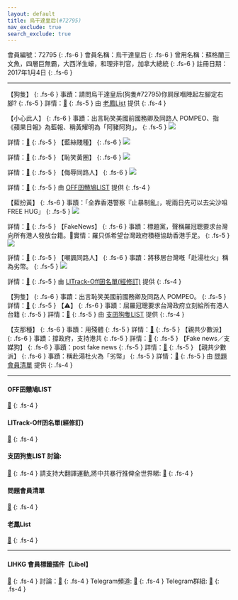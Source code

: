 ```yaml
---
layout: default
title: 烏干達皇后(#72795)
nav_exclude: true
search_exclude: true
---
```


會員編號：72795
{: .fs-6 }
會員名稱：烏干達皇后
{: .fs-6 }
曾用名稱：蘇格蘭三文魚，四層巨無霸，大西洋生蠔，和理非判官，加拿大總統
{: .fs-6 }
註冊日期：2017年1月4日
{: .fs-6 }

---

<div class="code-example" markdown="1">

【狗隻】
{: .fs-6 }
事蹟：請問烏干達皇后(狗隻#72795)你屙尿嗰陣起左腳定右腳?
{: .fs-5 }
詳情：[🔗](https://lih.kg/2357601)
{: .fs-5 }
由 [老鳳List](#老鳳list) 提供
{: .fs-4 }

</div>
<div class="code-example" markdown="1">

【小心此人】
{: .fs-6 }
事蹟：出言恥笑美國前國務卿及同路人 POMPEO、指《蘋果日報》為藍報、稱黃耀明為「阿豬阿狗」。
{: .fs-5 }
![](https://filedn.eu/l9Hq1YKLkJ4m0VSXcdcfUaJ/LIHKG_on99/on9_jai/72795/72795.1_.png)

詳情：[🔗](https://lih.kg/sddHNcX)
{: .fs-5 }
【藍絲賤種】
{: .fs-6 }
![](https://filedn.eu/l9Hq1YKLkJ4m0VSXcdcfUaJ/LIHKG_on99/on9_jai/72795/72795.2_.png)

詳情：[🔗](https://lih.kg/hmsdET)
{: .fs-5 }
【恥笑黃圈】
{: .fs-6 }
![](https://filedn.eu/l9Hq1YKLkJ4m0VSXcdcfUaJ/LIHKG_on99/on9_jai/72795/72795.3_.png)

詳情：[🔗](https://lih.kg/aQLvpfV)
{: .fs-5 }
【侮辱同路人】
{: .fs-6 }
![](https://filedn.eu/l9Hq1YKLkJ4m0VSXcdcfUaJ/LIHKG_on99/on9_jai/72795/72795.4_.png)

詳情：[🔗](https://lih.kg/huQqnT)
{: .fs-5 }
由 [OFF囝戇鳩LIST](#off囝戇鳩list) 提供
{: .fs-4 }

</div>
<div class="code-example" markdown="1">

【藍扮黃】
{: .fs-6 }
事蹟：「全靠香港警察『止暴制亂』，呢兩日先可以去尖沙咀FREE HUG」
{: .fs-5 }
![](https://filedn.eu/l9Hq1YKLkJ4m0VSXcdcfUaJ/LIHKG_on99/following/91227/91227.1_.png)

詳情：[🔗](https://lih.kg/2820758)
{: .fs-5 }
【FakeNews】
{: .fs-6 }
事蹟：標題黨，聲稱羅冠聰要求台灣向所有港人發放台籍。🔐實情：羅只係希望台灣政府積極協助香港手足。
{: .fs-5 }
![](https://na.cx/i/p1dZuj9.png)

詳情：[🔗](https://lih.kg/2820665)
{: .fs-5 }
【嘲諷同路人】
{: .fs-6 }
事蹟：將移居台灣嘅「赴湯杜火」稱為劣幣。
{: .fs-5 }
![](https://na.cx/i/zh4t66U.png)


詳情：[🔗](https://lih.kg/ifCnJT)
{: .fs-5 }
由 [LITrack-Off囝名單(經修訂)](#litrack-off囝名單(經修訂)) 提供
{: .fs-4 }

</div>
<div class="code-example" markdown="1">

【狗隻】
{: .fs-6 }
事蹟：出言恥笑美國前國務卿及同路人 POMPEO。
{: .fs-5 }
詳情：[🔗](https://lih.kg/sddHNcX)
{: .fs-5 }
【⚠️】
{: .fs-6 }
事蹟：屈羅冠聰要求台灣政府立刻給所有港人台籍
{: .fs-5 }
詳情：[🔗](https://lih.kg/2820665)
{: .fs-5 }
由 [支囝狗隻LIST](#支囝狗隻list-討論) 提供
{: .fs-4 }

</div>
<div class="code-example" markdown="1">

【支那種】
{: .fs-6 }
事蹟：用殘體
{: .fs-5 }
詳情：[🔗](https://lih.kg/2584271)
{: .fs-5 }
【親共少數派】
{: .fs-6 }
事蹟：撐政府，支持港共
{: .fs-5 }
詳情：[🔗](https://lih.kg/2851411)
{: .fs-5 }
【Fake news／支媒狗】
{: .fs-6 }
事蹟：post fake news
{: .fs-5 }
詳情：[🔗](https://lih.kg/2820665)
{: .fs-5 }
【親共少數派】
{: .fs-6 }
事蹟：稱赴湯杜火為「劣幣」
{: .fs-5 }
詳情：[🔗](https://lih.kg/ifCnJT)
{: .fs-5 }
由 [問題會員清單](#問題會員清單) 提供
{: .fs-4 }

</div>

---

#### OFF囝戇鳩LIST
[🔗](https://bit.ly/lihkg_on9_list)
{: .fs-4 }
#### LITrack-Off囝名單(經修訂)
[🔗](http://tiny.cc/LITrack_GS)
{: .fs-4 }
#### 支囝狗隻LIST 討論: 
[🔗](https://lih.kg/2908480)
{: .fs-4 }
請支持大翻譯運動,將中共暴行推俾全世界睇: [🔗](https://twitter.com/tgtm_official)
{: .fs-4 }

#### 問題會員清單
[🔗](https://github.com/V4KFDgEw8T/rccnmlhnzv)
{: .fs-4 }
#### 老鳳List
[🔗](https://lihkg.com/thread/2808424)
{: .fs-4 }

---

#### LIHKG 會員標籤插件【Libel】
[🔗](https://kitce.github.io/libel)
{: .fs-4 }
討論：[🔗](https://lih.kg/2841778)
{: .fs-4 }
Telegram頻道: [🔗](https://t.me/LibelOfficialChannel)
{: .fs-4 }
Telegram群組: [🔗](https://t.me/LibelOfficialGroup)
{: .fs-4 }
